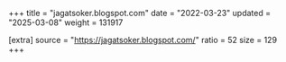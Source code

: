 +++
title = "jagatsoker.blogspot.com"
date = "2022-03-23"
updated = "2025-03-08"
weight = 131917

[extra]
source = "https://jagatsoker.blogspot.com/"
ratio = 52
size = 129
+++
